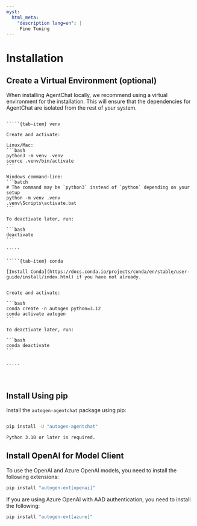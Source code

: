 ```yaml
---
myst:
  html_meta:
    "description lang=en": |
     Fine Tuning
---
```


# Installation

## Create a Virtual Environment (optional)

When installing AgentChat locally, we recommend using a virtual environment for the installation. This will ensure that the dependencies for AgentChat are isolated from the rest of your system.

``````{tab-set}

`````{tab-item} venv

Create and activate:

Linux/Mac:
```bash
python3 -m venv .venv
source .venv/bin/activate
```

Windows command-line:
```batch
# The command may be `python3` instead of `python` depending on your setup
python -m venv .venv
.venv\Scripts\activate.bat
```

To deactivate later, run:

```bash
deactivate
```

`````

`````{tab-item} conda

[Install Conda](https://docs.conda.io/projects/conda/en/stable/user-guide/install/index.html) if you have not already.


Create and activate:

```bash
conda create -n autogen python=3.12
conda activate autogen
```

To deactivate later, run:

```bash
conda deactivate
```


`````



``````

## Install Using pip

Install the `autogen-agentchat` package using pip:

```bash

pip install -U "autogen-agentchat"
```

```{note}
Python 3.10 or later is required.
```

## Install OpenAI for Model Client

To use the OpenAI and Azure OpenAI models, you need to install the following
extensions:

```bash
pip install "autogen-ext[openai]"
```

If you are using Azure OpenAI with AAD authentication, you need to install the following:

```bash
pip install "autogen-ext[azure]"

